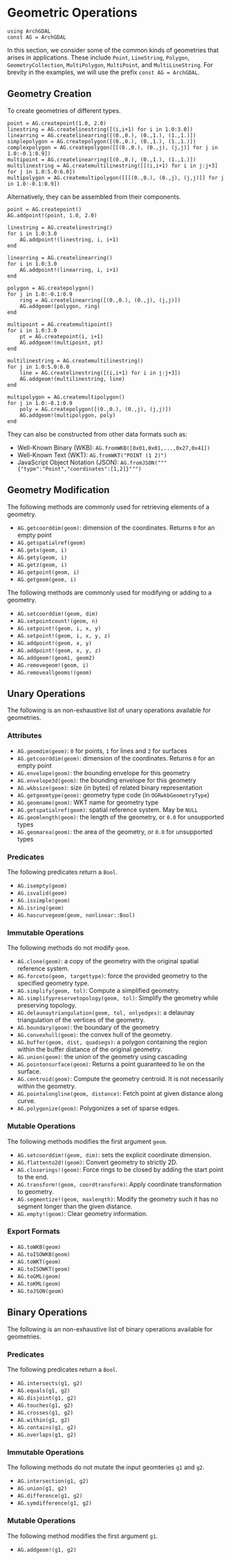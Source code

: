 # Geometric Operations

```@setup geometries
using ArchGDAL
const AG = ArchGDAL
```

In this section, we consider some of the common kinds of geometries that arises in applications. These include `Point`, `LineString`, `Polygon`, `GeometryCollection`, `MultiPolygon`, `MultiPoint`, and `MultiLineString`. For brevity in the examples, we will use the prefix `const AG = ArchGDAL`.

## Geometry Creation
To create geometries of different types.

```@example geometries
point = AG.createpoint(1.0, 2.0)
linestring = AG.createlinestring([(i,i+1) for i in 1.0:3.0])
linearring = AG.createlinearring([(0.,0.), (0.,1.), (1.,1.)])
simplepolygon = AG.createpolygon([(0.,0.), (0.,1.), (1.,1.)])
complexpolygon = AG.createpolygon([[(0.,0.), (0.,j), (j,j)] for j in 1.0:-0.1:0.9])
multipoint = AG.createlinearring([(0.,0.), (0.,1.), (1.,1.)])
multilinestring = AG.createmultilinestring([[(i,i+1) for i in j:j+3] for j in 1.0:5.0:6.0])
multipolygon = AG.createmultipolygon([[[(0.,0.), (0.,j), (j,j)]] for j in 1.0:-0.1:0.9])
```

Alternatively, they can be assembled from their components.
```@example geometries
point = AG.createpoint()
AG.addpoint!(point, 1.0, 2.0)

linestring = AG.createlinestring()
for i in 1.0:3.0
    AG.addpoint!(linestring, i, i+1)
end

linearring = AG.createlinearring()
for i in 1.0:3.0
    AG.addpoint!(linearring, i, i+1)
end

polygon = AG.createpolygon()
for j in 1.0:-0.1:0.9
    ring = AG.createlinearring([(0.,0.), (0.,j), (j,j)])
    AG.addgeom!(polygon, ring)
end

multipoint = AG.createmultipoint()
for i in 1.0:3.0
    pt = AG.createpoint(i, i+1)
    AG.addgeom!(multipoint, pt)
end

multilinestring = AG.createmultilinestring()
for j in 1.0:5.0:6.0
    line = AG.createlinestring([(i,i+1) for i in j:j+3])
    AG.addgeom!(multilinestring, line)
end

multipolygon = AG.createmultipolygon()
for j in 1.0:-0.1:0.9
    poly = AG.createpolygon([(0.,0.), (0.,j), (j,j)])
    AG.addgeom!(multipolygon, poly)
end
```

They can also be constructed from other data formats such as:
* Well-Known Binary (WKB): `AG.fromWKB([0x01,0x01,...,0x27,0x41])`
* Well-Known Text (WKT): `AG.fromWKT("POINT (1 2)")`
* JavaScript Object Notation (JSON): `AG.fromJSON("""{"type":"Point","coordinates":[1,2]}""")`

## Geometry Modification
The following methods are commonly used for retrieving elements of a geometry.

* `AG.getcoorddim(geom)`: dimension of the coordinates. Returns `0` for an empty point
* `AG.getspatialref(geom)`
* `AG.getx(geom, i)`
* `AG.gety(geom, i)`
* `AG.getz(geom, i)`
* `AG.getpoint(geom, i)`
* `AG.getgeom(geom, i)`

The following methods are commonly used for modifying or adding to a geometry.
* `AG.setcoorddim!(geom, dim)`
* `AG.setpointcount!(geom, n)`
* `AG.setpoint!(geom, i, x, y)`
* `AG.setpoint!(geom, i, x, y, z)`
* `AG.addpoint!(geom, x, y)`
* `AG.addpoint!(geom, x, y, z)`
* `AG.addgeom!(geom1, geom2)`
* `AG.removegeom!(geom, i)`
* `AG.removeallgeoms!(geom)`

## Unary Operations
The following is an non-exhaustive list of unary operations available for geometries.

### Attributes

* `AG.geomdim(geom)`: `0` for points, `1` for lines and `2` for surfaces
* `AG.getcoorddim(geom)`: dimension of the coordinates. Returns `0` for an empty point
* `AG.envelope(geom)`: the bounding envelope for this geometry
* `AG.envelope3d(geom)`: the bounding envelope for this geometry
* `AG.wkbsize(geom)`: size (in bytes) of related binary representation
* `AG.getgeomtype(geom)`: geometry type code (in `OGRwkbGeometryType`)
* `AG.geomname(geom)`: WKT name for geometry type
* `AG.getspatialref(geom)`: spatial reference system. May be `NULL`
* `AG.geomlength(geom)`: the length of the geometry, or `0.0` for unsupported types
* `AG.geomarea(geom)`: the area of the geometry, or `0.0` for unsupported types

### Predicates
The following predicates return a `Bool`.

* `AG.isempty(geom)`
* `AG.isvalid(geom)`
* `AG.issimple(geom)`
* `AG.isring(geom)`
* `AG.hascurvegeom(geom, nonlinear::Bool)`

### Immutable Operations
The following methods do not modify `geom`.

* `AG.clone(geom)`: a copy of the geometry with the original spatial reference system.
* `AG.forceto(geom, targettype)`: force the provided geometry to the specified geometry type.
* `AG.simplify(geom, tol)`: Compute a simplified geometry.
* `AG.simplifypreservetopology(geom, tol)`: Simplify the geometry while preserving topology.
* `AG.delaunaytriangulation(geom, tol, onlyedges)`: a delaunay triangulation of the vertices of the geometry.
* `AG.boundary(geom)`: the boundary of the geometry
* `AG.convexhull(geom)`: the convex hull of the geometry.
* `AG.buffer(geom, dist, quadsegs)`: a polygon containing the region within the buffer distance of the original geometry.
* `AG.union(geom)`: the union of the geometry using cascading
* `AG.pointonsurface(geom)`: Returns a point guaranteed to lie on the surface.
* `AG.centroid(geom)`: Compute the geometry centroid. It is not necessarily within the geometry.
* `AG.pointalongline(geom, distance)`: Fetch point at given distance along curve.
* `AG.polygonize(geom)`: Polygonizes a set of sparse edges.

### Mutable Operations
The following methods modifies the first argument `geom`.

* `AG.setcoorddim!(geom, dim)`: sets the explicit coordinate dimension.
* `AG.flattento2d!(geom)`: Convert geometry to strictly 2D.
* `AG.closerings!(geom)`: Force rings to be closed by adding the start point to the end.
* `AG.transform!(geom, coordtransform)`: Apply coordinate transformation to geometry.
* `AG.segmentize!(geom, maxlength)`: Modify the geometry such it has no segment longer than the given distance.
* `AG.empty!(geom)`: Clear geometry information.

### Export Formats

* `AG.toWKB(geom)`
* `AG.toISOWKB(geom)`
* `AG.toWKT(geom)`
* `AG.toISOWKT(geom)`
* `AG.toGML(geom)`
* `AG.toKML(geom)`
* `AG.toJSON(geom)`

## Binary Operations
The following is an non-exhaustive list of binary operations available for geometries.

### Predicates
The following predicates return a `Bool`.

* `AG.intersects(g1, g2)`
* `AG.equals(g1, g2)`
* `AG.disjoint(g1, g2)`
* `AG.touches(g1, g2)`
* `AG.crosses(g1, g2)`
* `AG.within(g1, g2)`
* `AG.contains(g1, g2)`
* `AG.overlaps(g1, g2)`

### Immutable Operations
The following methods do not mutate the input geomteries `g1` and `g2`.

* `AG.intersection(g1, g2)`
* `AG.union(g1, g2)`
* `AG.difference(g1, g2)`
* `AG.symdifference(g1, g2)`

### Mutable Operations
The following method modifies the first argument `g1`.

* `AG.addgeom!(g1, g2)`

